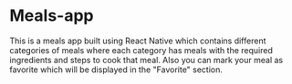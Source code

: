 # Meals-app

This is a meals app built using React Native which contains different categories of meals where each category has meals with the required ingredients and steps to cook that meal.
Also you can mark your meal as favorite which will be displayed in the "Favorite" section. 
